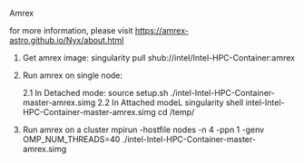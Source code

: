 Amrex

for more information, please visit https://amrex-astro.github.io/Nyx/about.html

1. Get amrex image:
	singularity pull shub://intel/Intel-HPC-Container:amrex

2. Run amrex on single node:

	2.1 In Detached mode:
	source setup.sh
	./intel-Intel-HPC-Container-master-amrex.simg
	2.2 In Attached modeL
	singularity shell intel-Intel-HPC-Container-master-amrex.simg
	cd /temp/

3. Run amrex on a cluster
	mpirun -hostfile nodes -n 4 -ppn 1 -genv OMP_NUM_THREADS=40 ./intel-Intel-HPC-Container-master-amrex.simg
